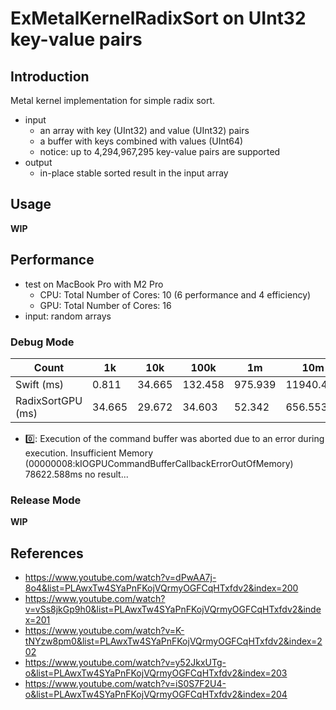 # ExMetalKernelRadixSort on UInt32 key-value pairs
 
## Introduction

Metal kernel implementation for simple radix sort.

- input
    - an array with key (UInt32) and value (UInt32) pairs
    - a buffer with keys combined with values (UInt64)
    - notice: up to 4,294,967,295 key-value pairs are supported
- output
    - in-place stable sorted result in the input array

## Usage

**WIP**

## Performance

- test on MacBook Pro with M2 Pro
    - CPU: Total Number of Cores:    10 (6 performance and 4 efficiency)
    - GPU: Total Number of Cores:    16
- input: random arrays

### Debug Mode

| Count             | 1k | 10k | 100k | 1m | 10m | 100m | 1b |
| - | - | - | - | - | - | - | - |
| Swift        (ms) | 0.811 | 34.665 | 132.458 | 975.939 | 11940.425 | 150437.893 | 1161282.611ms |
| RadixSortGPU (ms) | 34.665 | 29.672 | 34.603 | 52.342 | 656.553 | 5370.615 | 0️⃣ |

- 0️⃣: Execution of the command buffer was aborted due to an error during execution. Insufficient Memory (00000008:kIOGPUCommandBufferCallbackErrorOutOfMemory) 78622.588ms no result...

### Release Mode

**WIP**

## References

- https://www.youtube.com/watch?v=dPwAA7j-8o4&list=PLAwxTw4SYaPnFKojVQrmyOGFCqHTxfdv2&index=200
- https://www.youtube.com/watch?v=vSs8jkGp9h0&list=PLAwxTw4SYaPnFKojVQrmyOGFCqHTxfdv2&index=201
- https://www.youtube.com/watch?v=K-tNYzw8pm0&list=PLAwxTw4SYaPnFKojVQrmyOGFCqHTxfdv2&index=202
- https://www.youtube.com/watch?v=y52JkxUTg-o&list=PLAwxTw4SYaPnFKojVQrmyOGFCqHTxfdv2&index=203
- https://www.youtube.com/watch?v=iS0S7F2U4-o&list=PLAwxTw4SYaPnFKojVQrmyOGFCqHTxfdv2&index=204
